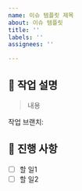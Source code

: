 ```yaml
---
name: 이슈 템플릿 제목
about: 이슈 템플릿
title: ''
labels: ''
assignees: ''

---
```


## 📕 작업 설명
> 내용

작업 브랜치: 

## 📖 진행 사항
- [ ] 할 일1
- [ ] 할 일2
